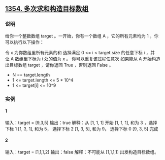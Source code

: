 ## [1354. 多次求和构造目标数组](https://leetcode-cn.com/problems/construct-target-array-with-multiple-sums/)

### 说明
给你一个整数数组 target 。一开始，你有一个数组 A ，它的所有元素均为 1 ，你可以执行以下操作：

令 x 为你数组里所有元素的和
选择满足 0 <= i < target.size 的任意下标 i ，并让 A 数组里下标为 i 处的值为 x 。
你可以重复该过程任意次
如果能从 A 开始构造出目标数组 target ，请你返回 True ，否则返回 False 。

* N == target.length
* 1 <= target.length <= 5 * 10^4
* 1 <= target[i] <= 10^9

### 实例
#### 1
输入：target = [9,3,5]
输出：true
解释：从 [1, 1, 1] 开始
[1, 1, 1], 和为 3 ，选择下标 1
[1, 3, 1], 和为 5， 选择下标 2
[1, 3, 5], 和为 9， 选择下标 0
[9, 3, 5] 完成

#### 2
输入：target = [1,1,1,2]
输出：false
解释：不可能从 [1,1,1,1] 出发构造目标数组。
